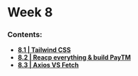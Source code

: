 # Week 8

### Contents:
- [**8.1 | Tailwind CSS**](week-8.1/)
- [**8.2 | Reacp everything & build PayTM**](week-8.2/)
- [**8.3 | Axios VS Fetch**](week-8.3/)